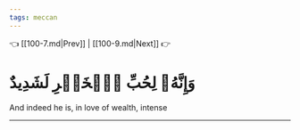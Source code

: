 ```yaml
---
tags: meccan
---
```


👈 [[100-7.md|Prev]] | [[100-9.md|Next]] 👉

# وَإِنَّهُۥ لِحُبِّ ٱلۡخَيۡرِ لَشَدِيدٌ

And indeed he is, in love of wealth, intense

---

